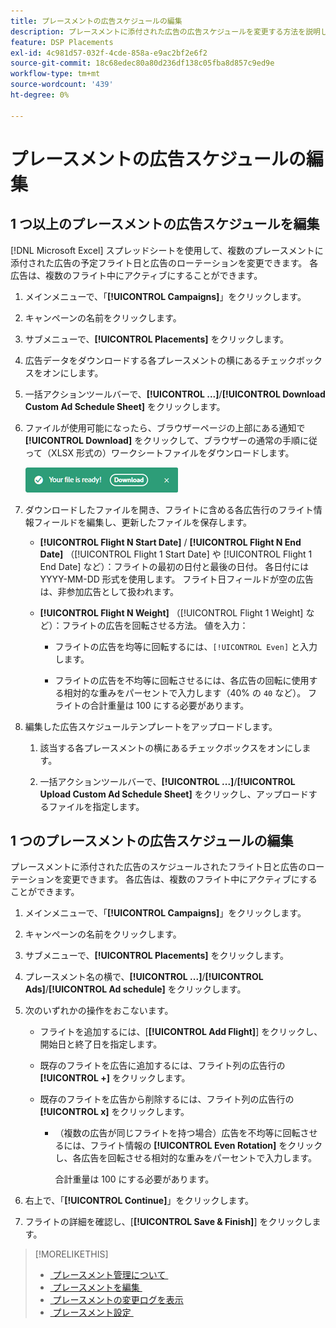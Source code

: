 ```yaml
---
title: プレースメントの広告スケジュールの編集
description: プレースメントに添付された広告の広告スケジュールを変更する方法を説明します。
feature: DSP Placements
exl-id: 4c981d57-032f-4cde-858a-e9ac2bf2e6f2
source-git-commit: 18c68edec80a80d236df138c05fba8d857c9ed9e
workflow-type: tm+mt
source-wordcount: '439'
ht-degree: 0%

---
```


# プレースメントの広告スケジュールの編集

## 1 つ以上のプレースメントの広告スケジュールを編集

[!DNL Microsoft Excel] スプレッドシートを使用して、複数のプレースメントに添付された広告の予定フライト日と広告のローテーションを変更できます。 各広告は、複数のフライト中にアクティブにすることができます。

1. メインメニューで、「**[!UICONTROL Campaigns]**」をクリックします。

1. キャンペーンの名前をクリックします。

1. サブメニューで、**[!UICONTROL Placements]** をクリックします。

1. 広告データをダウンロードする各プレースメントの横にあるチェックボックスをオンにします。

1. 一括アクションツールバーで、**[!UICONTROL ...]**/**[!UICONTROL Download Custom Ad Schedule Sheet]** をクリックします。

1. ファイルが使用可能になったら、ブラウザーページの上部にある通知で **[!UICONTROL Download]** をクリックして、ブラウザーの通常の手順に従って（XLSX 形式の）ワークシートファイルをダウンロードします。

   ![&#x200B; ダウンロード準備完了の通知 &#x200B;](/help/dsp/assets/download-ready.png " ダウンロード準備完了の通知 ")

1. ダウンロードしたファイルを開き、フライトに含める各広告行のフライト情報フィールドを編集し、更新したファイルを保存します。

   * **[!UICONTROL Flight N Start Date]** / **[!UICONTROL Flight N End Date]** （[!UICONTROL Flight 1 Start Date] や [!UICONTROL Flight 1 End Date] など）：フライトの最初の日付と最後の日付。 各日付には YYYY-MM-DD 形式を使用します。 フライト日フィールドが空の広告は、非参加広告として扱われます。

   * **[!UICONTROL Flight N Weight]** （[!UICONTROL Flight 1 Weight] など）：フライトの広告を回転させる方法。 値を入力：

      * フライトの広告を均等に回転するには、`[!UICONTROL Even]` と入力します。

      * フライトの広告を不均等に回転させるには、各広告の回転に使用する相対的な重みをパーセントで入力します（40% の `40` など）。 フライトの合計重量は 100 にする必要があります。

1. 編集した広告スケジュールテンプレートをアップロードします。

   1. 該当する各プレースメントの横にあるチェックボックスをオンにします。

   1. 一括アクションツールバーで、**[!UICONTROL ...]**/**[!UICONTROL Upload Custom Ad Schedule Sheet]** をクリックし、アップロードするファイルを指定します。

## 1 つのプレースメントの広告スケジュールの編集

<!-- Some placements don't have this option. Clarify which placement types aren't eligible -- just simple ad serving placements (PG ones seem okay)? And anything else? -->

プレースメントに添付された広告のスケジュールされたフライト日と広告のローテーションを変更できます。 各広告は、複数のフライト中にアクティブにすることができます。

1. メインメニューで、「**[!UICONTROL Campaigns]**」をクリックします。

1. キャンペーンの名前をクリックします。

1. サブメニューで、**[!UICONTROL Placements]** をクリックします。

1. プレースメント名の横で、**[!UICONTROL ...]**/**[!UICONTROL Ads]**/**[!UICONTROL Ad schedule]** をクリックします。

1. 次のいずれかの操作をおこないます。

   * フライトを追加するには、[**[!UICONTROL Add Flight]**] をクリックし、開始日と終了日を指定します。

   * 既存のフライトを広告に追加するには、フライト列の広告行の **[!UICONTROL +]** をクリックします。

   * 既存のフライトを広告から削除するには、フライト列の広告行の **[!UICONTROL x]** をクリックします。

      * （複数の広告が同じフライトを持つ場合）広告を不均等に回転させるには、フライト情報の **[!UICONTROL Even Rotation]** をクリックし、各広告を回転させる相対的な重みをパーセントで入力します。

        合計重量は 100 にする必要があります。

1. 右上で、「**[!UICONTROL Continue]**」をクリックします。

1. フライトの詳細を確認し、[**[!UICONTROL Save & Finish]**] をクリックします。

>[!MORELIKETHIS]
>
>* [&#x200B; プレースメント管理について &#x200B;](placement-about.md)
>* [&#x200B; プレースメントを編集 &#x200B;](placement-edit.md)
>* [&#x200B; プレースメントの変更ログを表示 &#x200B;](placement-change-log.md)
>* [&#x200B; プレースメント設定 &#x200B;](placement-settings.md)
